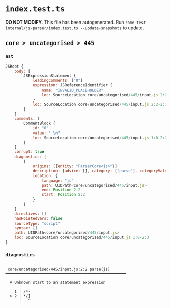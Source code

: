 # `index.test.ts`

**DO NOT MODIFY**. This file has been autogenerated. Run `rome test internal/js-parser/index.test.ts --update-snapshots` to update.

## `core > uncategorised > 445`

### `ast`

```javascript
JSRoot {
	body: [
		JSExpressionStatement {
			leadingComments: ["0"]
			expression: JSReferenceIdentifier {
				name: "INVALID_PLACEHOLDER"
				loc: SourceLocation core/uncategorised/445/input.js 2:2-2:3
			}
			loc: SourceLocation core/uncategorised/445/input.js 2:2-2:3
		}
	]
	comments: [
		CommentBlock {
			id: "0"
			value: " \n"
			loc: SourceLocation core/uncategorised/445/input.js 1:0-2:2
		}
	]
	corrupt: true
	diagnostics: [
		{
			origins: [{entity: "ParserCore<js>"}]
			description: {advice: [], category: ["parse"], categoryValue: "js", message: [RAW_MARKUP {value: "Unknown start to an "}, "statement expression"]}
			location: {
				language: "js"
				path: UIDPath<core/uncategorised/445/input.js>
				end: Position 2:2
				start: Position 2:2
			}
		}
	]
	directives: []
	hasHoistedVars: false
	sourceType: "script"
	syntax: []
	path: UIDPath<core/uncategorised/445/input.js>
	loc: SourceLocation core/uncategorised/445/input.js 1:0-2:3
}
```

### `diagnostics`

```

 core/uncategorised/445/input.js:2:2 parse(js) ━━━━━━━━━━━━━━━━━━━━━━━━━━━━━━━━━━━━━━━━━━━━━━━━━━━━━

  ✖ Unknown start to an statement expression

    1 │ /*·
  > 2 │ */]
      │   ^


```

